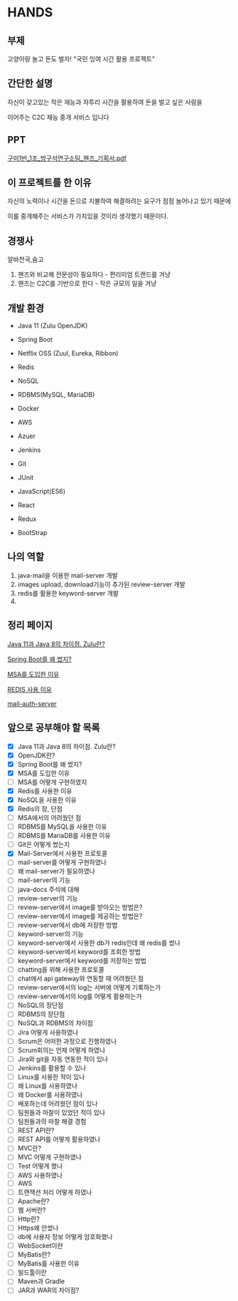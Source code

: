 ﻿# HANDS

## 부제

고양이랑 놀고 돈도 벌자! "국민 잉여 시간 활용 프로젝트"

## 간단한 설명

자신이 갖고있는 작은 재능과 자투리 시간을 활용하여 돈을 벌고 싶은 사람을

이어주는 C2C 재능 중개 서비스 입니다

## PPT

[구미1반_1조_방구석연구소팀_핸즈_기획서.pdf](https://github.com/JaeHyukSim/projects/blob/jaehyuk/hands/jaehyuk/hands/data/%EA%B5%AC%EB%AF%B81%EB%B0%98_1%EC%A1%B0_%EB%B0%A9%EA%B5%AC%EC%84%9D%EC%97%B0%EA%B5%AC%EC%86%8C%ED%8C%80_%ED%95%B8%EC%A6%88_%EA%B8%B0%ED%9A%8D%EC%84%9C.pdf)

## 이 프로젝트를 한 이유

자신의 노력이나 시간을 돈으로 지불하여 해결하려는 요구가 점점 늘어나고 있기 때문에

이를 중개해주는 서비스가 가치있을 것이라 생각했기 때문이다.

## 경쟁사

알바천국,숨고

1.  핸즈와 비교해 전문성이 필요하다 - 편리미엄 트랜드를 겨냥
2.  핸즈는 C2C를 기반으로 한다 - 작은 규모의 일을 겨냥

## 개발 환경

-   Java 11 (Zulu OpenJDK)
    
-   Spring Boot
    
-   Netflix OSS (Zuul, Eureka, Ribbon)
    
-   Redis
    
-   NoSQL
    
-   RDBMS(MySQL, MariaDB)
    
-   Docker
    
-   AWS
    
-   Azuer
    
-   Jenkins
    
-   Git
    
-   JUnit
    
-   JavaScript(ES6)
    
-   React
    
-   Redux
    
-   BootStrap
    

## 나의 역할

1.  java-mail을 이용한 mail-server 개발
2.  images upload, download기능이 추가된 review-server 개발
3.  redis를 활용한 keyword-server 개발
4. 

## 정리 페이지

[Java 11과 Java 8의 차이점. Zulu란?](https://www.notion.so/Java-11-Java-8-Zulu-6cd745bca96d4e39b64dcd4e88c582cf)

[Spring Boot를 왜 썼지?](https://www.notion.so/Spring-Boot-0f0b222e33d743d5b870db9d8e1cffc4)

[MSA를 도입한 이유](https://www.notion.so/MSA-ca7bd5d3bb454b4b8c0095f365fe314f)

[REDIS 사용 이유](https://www.notion.so/REDIS-e2c042ac86864be3b5bf15ea9d4d4ce6)

[mail-auth-server](https://github.com/JaeHyukSim/projects/blob/jaehyuk/hands/jaehyuk/hands/mail/mail.md)

## 앞으로 공부해야 할 목록

-   [x] Java 11과 Java 8의 차이점. Zulu란?
-   [x] OpenJDK란?
-   [x] Spring Boot를 왜 썼지?
-   [x] MSA를 도입한 이유
-   [ ] MSA를 어떻게 구현하였지
-   [x] Redis를 사용한 이유
-   [x] NoSQL을 사용한 이유
-   [x] Redis의 장, 단점
-   [ ] MSA에서의 어려웠던 점
-   [ ] RDBMS를 MySQL을 사용한 이유
-   [ ] RDBMS를 MariaDB를 사용한 이유
-   [ ] Git은 어떻게 썼는지
-   [x] Mail-Server에서 사용한 프로토콜
-   [ ] mail-server를 어떻게 구현하였나
-   [ ] 왜 mail-server가 필요하였나
-   [ ] mail-server의 기능
-   [ ] java-docs 주석에 대해
-   [ ] review-server의 기능
-   [ ] review-server에서 image를 받아오는 방법은?
-   [ ] review-server에서 image를 제공하는 방법은?
-   [ ] review-server에서 db에 저장한 방법
-   [ ] keyword-server의 기능
-   [ ] keyword-server에서 사용한 db가 redis인데 왜 redis를 썼나
-   [ ] keyword-server에서 keyword를 조회한 방법
-   [ ] keyword-server에서 keyword를 저장하는 방법
-   [ ] chatting을 위해 사용한 프로토콜
-   [ ] chat에서 api gateway와 연동할 때 어려웠던 점
-   [ ] review-server에서의 log는 서버에 어떻게 기록하는가
-   [ ] review-server에서의 log를 어떻게 활용하는가
-   [ ] NoSQL의 장단점
-   [ ] RDBMS의 장단점
-   [ ] NoSQL과 RDBMS의 차이점
-   [ ] Jira 어떻게 사용하였나
-   [ ] Scrum은 어떠한 과정으로 진행하였나
-   [ ] Scrum회의는 언제 어떻게 하였나
-   [ ] Jira와 git을 자동 연동한 적이 있나
-   [ ] Jenkins를 활용할 수 있나
-   [ ] Linux를 사용한 적이 있나
-   [ ] 왜 Linux를 사용하였나
-   [ ] 왜 Docker를 사용하였나
-   [ ] 배포하는데 어려웠던 점이 있나
-   [ ] 팀원들과 마찰이 있었던 적이 있나
-   [ ] 팀원들과의 마찰 해결 경험
-   [ ] REST API란?
-   [ ] REST API를 어떻게 활용하였나
-   [ ] MVC란?
-   [ ] MVC 어떻게 구현하였나
-   [ ] Test 어떻게 했나
-   [ ] AWS 사용하였나
-   [ ] AWS
-   [ ] 트랜잭션 처리 어떻게 하였나
-   [ ] Apache란?
-   [ ] 웹 서버란?
-   [ ] Http란?
-   [ ] Https왜 안썼나
-   [ ] db에 사용자 정보 어떻게 암호화했나
-   [ ] WebSocket이란
-   [ ] MyBatis란?
-   [ ] MyBatis를 사용한 이유
-   [ ] 빌드툴이란
-   [ ] Maven과 Gradle
-   [ ] JAR과 WAR의 차이점?
